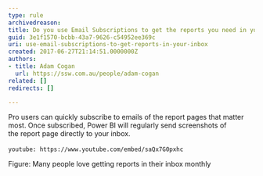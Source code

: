 ```yaml
---
type: rule
archivedreason: 
title: Do you use Email Subscriptions to get the reports you need in your inbox?
guid: 3e1f1570-bcbb-43a7-9626-c54952ee369c
uri: use-email-subscriptions-to-get-reports-in-your-inbox
created: 2017-06-27T21:14:51.0000000Z
authors:
- title: Adam Cogan
  url: https://ssw.com.au/people/adam-cogan
related: []
redirects: []

---
```


Pro users can quickly subscribe to emails of the report pages that matter most. Once subscribed, Power BI will regularly send screenshots of the report page directly to your inbox.

<!--endintro-->


`youtube: https://www.youtube.com/embed/saQx7G0pxhc`
 

Figure: Many people love getting reports in their inbox monthly
